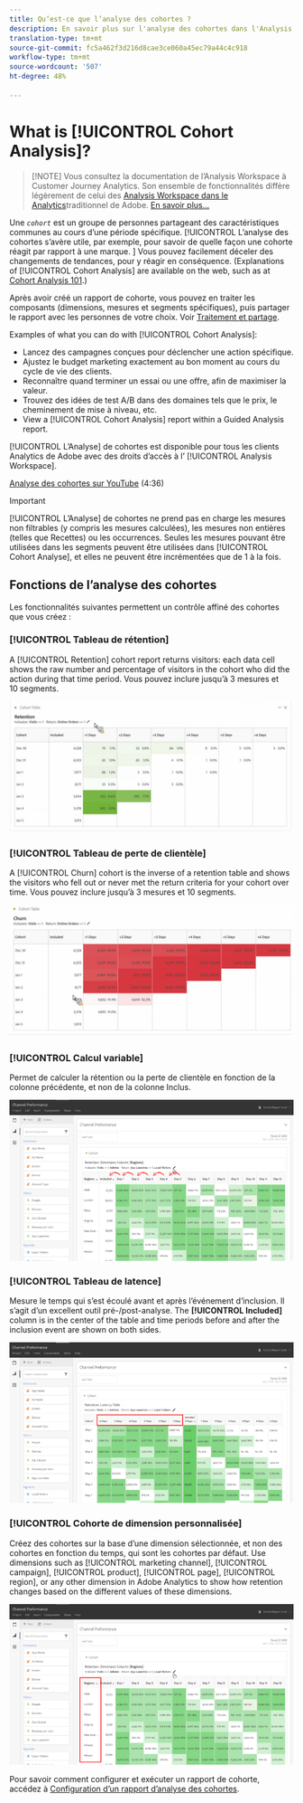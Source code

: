 ```yaml
---
title: Qu’est-ce que l’analyse des cohortes ?
description: En savoir plus sur l'analyse des cohortes dans l'Analysis Workspace
translation-type: tm+mt
source-git-commit: fc5a462f3d216d8cae3ce060a45ec79a44c4c918
workflow-type: tm+mt
source-wordcount: '507'
ht-degree: 48%

---
```



# What is [!UICONTROL Cohort Analysis]?

>[!NOTE] Vous consultez la documentation de l’Analysis Workspace à Customer Journey Analytics. Son ensemble de fonctionnalités diffère légèrement de celui des [Analysis Workspace dans le Analytics](https://docs.adobe.com/content/help/fr-FR/analytics/analyze/analysis-workspace/home.html)traditionnel de Adobe. [En savoir plus...](/help/getting-started/cja-aa.md)

Une *`cohort`* est un groupe de personnes partageant des caractéristiques communes au cours d’une période spécifique. [!UICONTROL L’analyse des cohortes s’avère utile, par exemple, pour savoir de quelle façon une cohorte réagit par rapport à une marque. ] Vous pouvez facilement déceler des changements de tendances, pour y réagir en conséquence. (Explanations of [!UICONTROL Cohort Analysis] are available on the web, such as at [Cohort Analysis 101](https://en.wikipedia.org/wiki/Cohort_analysis).)

Après avoir créé un rapport de cohorte, vous pouvez en traiter les composants (dimensions, mesures et segments spécifiques), puis partager le rapport avec les personnes de votre choix. Voir [Traitement et partage](/help/analysis-workspace/curate-share/curate.md).

Examples of what you can do with [!UICONTROL Cohort Analysis]:

* Lancez des campagnes conçues pour déclencher une action spécifique.
* Ajustez le budget marketing exactement au bon moment au cours du cycle de vie des clients.
* Reconnaître quand terminer un essai ou une offre, afin de maximiser la valeur.
* Trouvez des idées de test A/B dans des domaines tels que le prix, le cheminement de mise à niveau, etc.
* View a [!UICONTROL Cohort Analysis] report within a Guided Analysis report.

[!UICONTROL L’Analyse] de cohortes est disponible pour tous les clients Analytics de Adobe avec des droits d’accès à l’ [!UICONTROL Analysis Workspace].

[Analyse des cohortes sur YouTube](https://www.youtube.com/watch?v=kqOIYrvV-co&amp;index=45&amp;list=PL2tCx83mn7GuNnQdYGOtlyCu0V5mEZ8sS) (4:36)

>[!IMPORTANT]
>
>[!UICONTROL L’Analyse] de cohortes ne prend pas en charge les mesures non filtrables (y compris les mesures calculées), les mesures non entières (telles que Recettes) ou les occurrences. Seules les mesures pouvant être utilisées dans les segments peuvent être utilisées dans
>[!UICONTROL Cohort Analyse], et elles ne peuvent être incrémentées que de 1 à la fois.

## Fonctions de l’analyse des cohortes

Les fonctionnalités suivantes permettent un contrôle affiné des cohortes que vous créez :

### [!UICONTROL Tableau de rétention]

A [!UICONTROL Retention] cohort report returns visitors: each data cell shows the raw number and percentage of visitors in the cohort who did the action during that time period. Vous pouvez inclure jusqu’à 3 mesures et 10 segments.

![](assets/retention-report.png)

### [!UICONTROL Tableau de perte de clientèle]

A [!UICONTROL Churn] cohort is the inverse of a retention table and shows the visitors who fell out or never met the return criteria for your cohort over time. Vous pouvez inclure jusqu’à 3 mesures et 10 segments.

![](assets/churn-report.png)

### [!UICONTROL Calcul variable]

Permet de calculer la rétention ou la perte de clientèle en fonction de la colonne précédente, et non de la colonne Inclus.

![](assets/cohort-rolling-calculation.png)

### [!UICONTROL Tableau de latence]

Mesure le temps qui s’est écoulé avant et après l’événement d’inclusion. Il s’agit d’un excellent outil pré-/post-analyse. The **[!UICONTROL Included]** column is in the center of the table and time periods before and after the inclusion event are shown on both sides.

![](assets/cohort-latency.png)

### [!UICONTROL Cohorte de dimension personnalisée]

Créez des cohortes sur la base d’une dimension sélectionnée, et non des cohortes en fonction du temps, qui sont les cohortes par défaut. Use dimensions such as [!UICONTROL marketing channel], [!UICONTROL campaign], [!UICONTROL product], [!UICONTROL page], [!UICONTROL region], or any other dimension in Adobe Analytics to show how retention changes based on the different values of these dimensions.

![](assets/cohort-customizable-cohort-row.png)

Pour savoir comment configurer et exécuter un rapport de cohorte, accédez à [Configuration d’un rapport d’analyse des cohortes](/help/analysis-workspace/visualizations/cohort-table/t-cohort.md).

